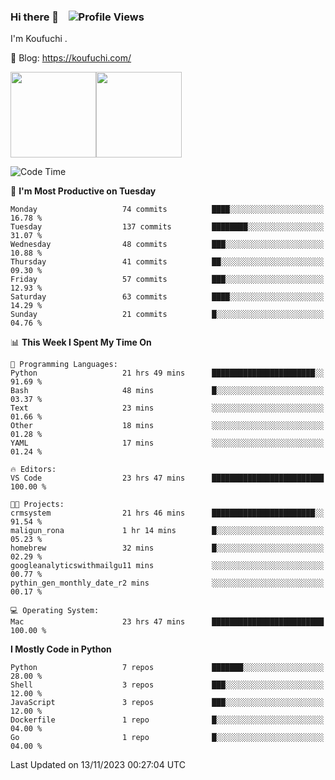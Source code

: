 ### Hi there 👋 &nbsp;&nbsp; ![Profile Views](http://img.shields.io/badge/Profile%20Views-1222-blue)

I'm Koufuchi . 

📔 Blog: <https://koufuchi.com/>

<img align="" height="137px" src="https://github-readme-stats-seven-nu-30.vercel.app/api?username=Koufuchi&hide=issues,contribs&show_icons=true&line_height=21&theme=radical&locale=en" /><img align="" height="137px" src="https://github-readme-stats-seven-nu-30.vercel.app/api/top-langs/?username=Koufuchi&layout=compact&hide=blade,html,css,pug,scss&theme=radical&locale=en" />

<!--START_SECTION:waka-->
![Code Time](http://img.shields.io/badge/Code%20Time-163%20hrs%2057%20mins-blue)

📅 **I'm Most Productive on Tuesday** 

```text
Monday                   74 commits          ████░░░░░░░░░░░░░░░░░░░░░   16.78 % 
Tuesday                  137 commits         ████████░░░░░░░░░░░░░░░░░   31.07 % 
Wednesday                48 commits          ███░░░░░░░░░░░░░░░░░░░░░░   10.88 % 
Thursday                 41 commits          ██░░░░░░░░░░░░░░░░░░░░░░░   09.30 % 
Friday                   57 commits          ███░░░░░░░░░░░░░░░░░░░░░░   12.93 % 
Saturday                 63 commits          ████░░░░░░░░░░░░░░░░░░░░░   14.29 % 
Sunday                   21 commits          █░░░░░░░░░░░░░░░░░░░░░░░░   04.76 % 
```


📊 **This Week I Spent My Time On** 

```text
💬 Programming Languages: 
Python                   21 hrs 49 mins      ███████████████████████░░   91.69 % 
Bash                     48 mins             █░░░░░░░░░░░░░░░░░░░░░░░░   03.37 % 
Text                     23 mins             ░░░░░░░░░░░░░░░░░░░░░░░░░   01.66 % 
Other                    18 mins             ░░░░░░░░░░░░░░░░░░░░░░░░░   01.28 % 
YAML                     17 mins             ░░░░░░░░░░░░░░░░░░░░░░░░░   01.24 % 

🔥 Editors: 
VS Code                  23 hrs 47 mins      █████████████████████████   100.00 % 

🐱‍💻 Projects: 
crmsystem                21 hrs 46 mins      ███████████████████████░░   91.54 % 
maligun_rona             1 hr 14 mins        █░░░░░░░░░░░░░░░░░░░░░░░░   05.23 % 
homebrew                 32 mins             █░░░░░░░░░░░░░░░░░░░░░░░░   02.29 % 
googleanalyticswithmailgu11 mins             ░░░░░░░░░░░░░░░░░░░░░░░░░   00.77 % 
pythin_gen_monthly_date_r2 mins              ░░░░░░░░░░░░░░░░░░░░░░░░░   00.17 % 

💻 Operating System: 
Mac                      23 hrs 47 mins      █████████████████████████   100.00 % 
```

**I Mostly Code in Python** 

```text
Python                   7 repos             ███████░░░░░░░░░░░░░░░░░░   28.00 % 
Shell                    3 repos             ███░░░░░░░░░░░░░░░░░░░░░░   12.00 % 
JavaScript               3 repos             ███░░░░░░░░░░░░░░░░░░░░░░   12.00 % 
Dockerfile               1 repo              █░░░░░░░░░░░░░░░░░░░░░░░░   04.00 % 
Go                       1 repo              █░░░░░░░░░░░░░░░░░░░░░░░░   04.00 % 
```




 Last Updated on 13/11/2023 00:27:04 UTC
<!--END_SECTION:waka-->


